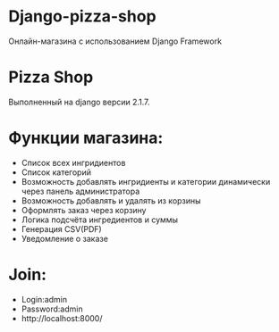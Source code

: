 # Django-pizza-shop
Онлайн-магазина с использованием Django Framework 
# Pizza Shop
  Выполненный на django версии 2.1.7.
# Функции магазина:
- Список всех ингридиентов
- Список категорий
- Возможность добавлять ингридиенты и категории динамически через панель администратора
- Возможность добавлять и удалять из корзины
- Оформлять заказ через корзину
- Логика подсчёта ингредиентов и суммы
- Генерация CSV(PDF)
- Уведомление о заказе

# Join:
- Login:admin
- Password:admin
- http://localhost:8000/
